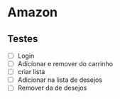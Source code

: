 # Amazon

## Testes

- [ ] Login
- [ ] Adicionar e remover do carrinho
- [ ] criar lista
- [ ] Adicionar na lista de desejos
- [ ] Remover da  de desejos